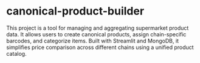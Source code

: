 # canonical-product-builder
This project is a tool for managing and aggregating supermarket product data. It allows users to create canonical products, assign chain-specific barcodes, and categorize items. Built with Streamlit and MongoDB, it simplifies price comparison across different chains using a unified product catalog.
